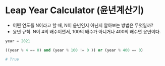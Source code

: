 # Leap Year Calculator (윤년계산기)

* 어떤 연도를 N이라고 할 때, N이 윤년인지 아닌지 알아보는 방법은 무엇일까?
* 윤년 규칙. N이 4의 배수이면서, 100의 배수가 아니거나 400의 배수면 윤년이다.

```python
year = 2021

((year % 4 == 0) and (year % 100 != 0 )) or (year % 400 == 0)

# True
```